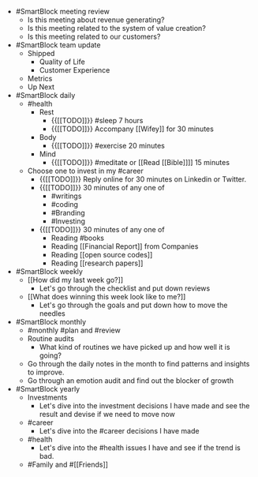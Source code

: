 - #SmartBlock meeting review
    - Is this meeting about revenue generating?
    - Is this meeting related to the system of value creation?
    - Is this meeting related to our customers?
- #SmartBlock team update
    - Shipped
        - Quality of Life
        - Customer Experience
    - Metrics
    - Up Next
- #SmartBlock daily
    - #health
        - Rest
            - {{[[TODO]]}}  #sleep 7 hours
            - {{[[TODO]]}}  Accompany [[Wifey]] for 30 minutes
        - Body
            - {{[[TODO]]}}  #exercise 20 minutes
        - Mind
            - {{[[TODO]]}}  #meditate or [[Read [[Bible]]]] 15 minutes
    - Choose one to invest in my #career
        - {{[[TODO]]}}  Reply online for 30 minutes on Linkedin or Twitter.
        - {{[[TODO]]}}  30 minutes of any one of
            - #writings
            - #coding
            - #Branding
            - #Investing
        - {{[[TODO]]}}  30 minutes of any one of
            - Reading #books
            - Reading [[Financial Report]] from Companies
            - Reading [[open source codes]]
            - Reading [[research papers]]
- #SmartBlock weekly
    - [[How did my last week go?]]
        - Let's go through the checklist and put down reviews
    - [[What does winning this week look like to me?]]
        - Let's go through the goals and put down how to move the needles
- #SmartBlock monthly
    - #monthly #plan and #review
    - Routine audits
        - What kind of routines we have picked up and how well it is going?
    - Go through the daily notes in the month to find patterns and insights to improve.
    - Go through an emotion audit and find out the blocker of growth 
- #SmartBlock yearly
    - Investments
        - Let's dive into the investment decisions I have made and see the result and devise if we need to move now
    - #career
        - Let's dive into the #career decisions I have made
    - #health
        - Let's dive into the #health issues I have and see if the trend is bad.
    - #Family and #[[Friends]]
